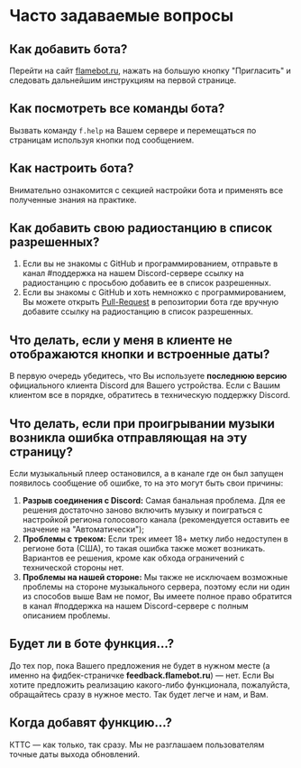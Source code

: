# Часто задаваемые вопросы

## Как добавить бота?
Перейти на сайт [flamebot.ru](https://flamebot.ru), нажать на большую кнопку "Пригласить" и следовать дальнейшим инструкциям на первой странице.

## Как посмотреть все команды бота?
Вызвать команду `f.help` на Вашем сервере и перемещаться по страницам используя кнопки под сообщением.

## Как настроить бота?
Внимательно ознакомится с секцией настройки бота и применять все полученные знания на практике. 

## Как добавить свою радиостанцию в список разрешенных?
1. Если вы не знакомы с GitHub и программированием, отправьте в канал #поддержка на нашем Discord-сервере ссылку на радиостанцию с просьбою добавить ее в список разрешенных.
2. Если вы знакомы с GitHub и хоть немножко с программированием, Вы можете открыть [Pull-Request](https://github.com/Flame-Developers/Flame/compare) в репозитории бота где вручную добавите ссылку на радиостанцию в список разрешенных.

## Что делать, если у меня в клиенте не отображаются кнопки и встроенные даты?
В первую очередь убедитесь, что Вы используете **последнюю версию** официального клиента Discord для Вашего устройства. Если с Вашим клиентом все в порядке, обратитесь в техническую поддержку Discord.

## Что делать, если при проигрывании музыки возникла ошибка отправляющая на эту страницу?
Если музыкальный плеер остановился, а в канале где он был запущен появилось сообщение об ошибке, то на это могут быть свои причины:

1. **Разрыв соединения с Discord:** Самая банальная проблема. Для ее решения достаточно заново включить музыку и поиграться с настройкой региона голосового канала (рекомендуется оставить ее значение на "Автоматически");
2. **Проблемы с треком:** Если трек имеет 18+ метку либо недоступен в регионе бота (США), то такая ошибка также может возникать. Вариантов ее решения, кроме как обхода ограничений с технической стороны нет.
3. **Проблемы на нашей стороне:** Мы также не исключаем возможные проблемы на стороне музыкального сервера, поэтому если ни один из способов выше Вам не помог, Вы имеете полное право обратится в канал #поддержка на нашем Discord-сервере с полным описанием проблемы.

## Будет ли в боте функция...?
До тех пор, пока Вашего предложения не будет в нужном месте (а именно на фидбек-страничке **feedback.flamebot.ru**) — нет. Если Вы хотите предложить реализацию какого-либо функционала, пожалуйста, обращайтесь сразу в нужное место. Так будет легче и нам, и Вам.

## Когда добавят функцию...?
КТТС — как только, так сразу. Мы не разглашаем пользователям точные даты выхода обновлений.